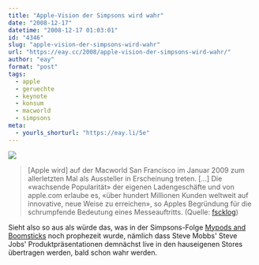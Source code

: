 ```yaml
---
title: "Apple-Vision der Simpsons wird wahr"
date: "2008-12-17"
datetime: "2008-12-17 01:03:01"
id: "4346"
slug: "apple-vision-der-simpsons-wird-wahr"
url: "https://eay.cc/2008/apple-vision-der-simpsons-wird-wahr/"
author: "eay"
format: "post"
tags:
  - apple
  - geruechte
  - keynote
  - konsum
  - macworld
  - simpsons
meta:
  - yourls_shorturl: "https://eay.li/5e"
---
```


![](/uploads/2008/stevemobbs.jpg)

> \[Apple wird\] auf der Macworld San Francisco im Januar 2009 zum allerletzten Mal als Aussteller in Erscheinung treten. \[...\] Die «wachsende Popularität» der eigenen Ladengeschäfte und von apple.com erlaube es, «über hundert Millionen Kunden weltweit auf innovative, neue Weise zu erreichen», so Apples Begründung für die schrumpfende Bedeutung eines Messeauftritts. (Quelle: [fscklog](http://www.fscklog.com/2008/12/offiziell-keine-jobs-keynote-auf-der-kommenden-macworld.html))

Sieht also so aus als würde das, was in der Simpsons-Folge [Mypods and Boomsticks](http://en.wikipedia.org/wiki/Mypods_and_Boomsticks) noch prophezeit wurde, nämlich dass Steve Mobbs' Steve Jobs' Produktpräsentationen demnächst live in den hauseigenen Stores übertragen werden, bald schon wahr werden.
